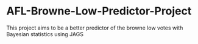 # AFL-Browne-Low-Predictor-Project
This project aims to be a better predictor of the browne low votes with Bayesian statistics using  JAGS

